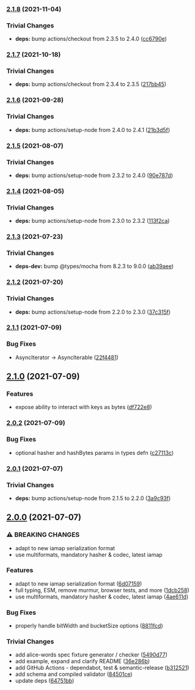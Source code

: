 ### [2.1.8](https://github.com/rvagg/js-ipld-hashmap/compare/v2.1.7...v2.1.8) (2021-11-04)


### Trivial Changes

* **deps:** bump actions/checkout from 2.3.5 to 2.4.0 ([cc6790e](https://github.com/rvagg/js-ipld-hashmap/commit/cc6790e2a31d2acd3b5d4f1bde866b9250b14404))

### [2.1.7](https://github.com/rvagg/js-ipld-hashmap/compare/v2.1.6...v2.1.7) (2021-10-18)


### Trivial Changes

* **deps:** bump actions/checkout from 2.3.4 to 2.3.5 ([217bb45](https://github.com/rvagg/js-ipld-hashmap/commit/217bb45de4088d1b779b8114205f6f7b59d9065f))

### [2.1.6](https://github.com/rvagg/js-ipld-hashmap/compare/v2.1.5...v2.1.6) (2021-09-28)


### Trivial Changes

* **deps:** bump actions/setup-node from 2.4.0 to 2.4.1 ([21b3d5f](https://github.com/rvagg/js-ipld-hashmap/commit/21b3d5fdce3337249c3325b42739692c2c1f1580))

### [2.1.5](https://github.com/rvagg/js-ipld-hashmap/compare/v2.1.4...v2.1.5) (2021-08-07)


### Trivial Changes

* **deps:** bump actions/setup-node from 2.3.2 to 2.4.0 ([90e787d](https://github.com/rvagg/js-ipld-hashmap/commit/90e787d6fc68765f00b9c9cf5851a93558d97432))

### [2.1.4](https://github.com/rvagg/js-ipld-hashmap/compare/v2.1.3...v2.1.4) (2021-08-05)


### Trivial Changes

* **deps:** bump actions/setup-node from 2.3.0 to 2.3.2 ([113f2ca](https://github.com/rvagg/js-ipld-hashmap/commit/113f2cadb69ce9e3ae05afd7a2d47e8ee8384713))

### [2.1.3](https://github.com/rvagg/js-ipld-hashmap/compare/v2.1.2...v2.1.3) (2021-07-23)


### Trivial Changes

* **deps-dev:** bump @types/mocha from 8.2.3 to 9.0.0 ([ab39aee](https://github.com/rvagg/js-ipld-hashmap/commit/ab39aeefa8afd66f746f9c96e3dee16a9091eae6))

### [2.1.2](https://github.com/rvagg/js-ipld-hashmap/compare/v2.1.1...v2.1.2) (2021-07-20)


### Trivial Changes

* **deps:** bump actions/setup-node from 2.2.0 to 2.3.0 ([37c315f](https://github.com/rvagg/js-ipld-hashmap/commit/37c315f08c426331fdb7531f0604f834aa054a03))

### [2.1.1](https://github.com/rvagg/js-ipld-hashmap/compare/v2.1.0...v2.1.1) (2021-07-09)


### Bug Fixes

* AsyncIterator -> AsyncIterable ([22f4481](https://github.com/rvagg/js-ipld-hashmap/commit/22f44815bb230d56d72a71957c99b6ae03c1b6ac))

## [2.1.0](https://github.com/rvagg/js-ipld-hashmap/compare/v2.0.2...v2.1.0) (2021-07-09)


### Features

* expose ability to interact with keys as bytes ([df722e8](https://github.com/rvagg/js-ipld-hashmap/commit/df722e88614d1add98a1ff7cc3a05b82cd19dada))

### [2.0.2](https://github.com/rvagg/js-ipld-hashmap/compare/v2.0.1...v2.0.2) (2021-07-09)


### Bug Fixes

* optional hasher and hashBytes params in types defn ([c27113c](https://github.com/rvagg/js-ipld-hashmap/commit/c27113ce904d3f85a9c79e3c4db0e0ea4e19190c))

### [2.0.1](https://github.com/rvagg/js-ipld-hashmap/compare/v2.0.0...v2.0.1) (2021-07-07)


### Trivial Changes

* **deps:** bump actions/setup-node from 2.1.5 to 2.2.0 ([3a9c93f](https://github.com/rvagg/js-ipld-hashmap/commit/3a9c93f384ecb45d95ea23da1253b10c5a3abb9d))

## [2.0.0](https://github.com/rvagg/js-ipld-hashmap/compare/v1.0.0...v2.0.0) (2021-07-07)


### ⚠ BREAKING CHANGES

* adapt to new iamap serialization format
* use multiformats, mandatory hasher & codec, latest iamap

### Features

* adapt to new iamap serialization format ([6d07159](https://github.com/rvagg/js-ipld-hashmap/commit/6d07159e89ba8e5fa7da1648ab9fbcfc33ab5c2f))
* full typing, ESM, remove murmur, browser tests, and more ([1dcb258](https://github.com/rvagg/js-ipld-hashmap/commit/1dcb25813daee6e260a2cbc6f5884ae8edd09706))
* use multiformats, mandatory hasher & codec, latest iamap ([4ae611d](https://github.com/rvagg/js-ipld-hashmap/commit/4ae611d6537e57f26f292a4318e3d3102e6e4aaf))


### Bug Fixes

* properly handle bitWidth and bucketSize options ([8811fcd](https://github.com/rvagg/js-ipld-hashmap/commit/8811fcd4384a980e758a846c3cd89ce2a402513e))


### Trivial Changes

* add alice-words spec fixture generator / checker ([5490d77](https://github.com/rvagg/js-ipld-hashmap/commit/5490d770ae4473673582c8ae1b4df732f218d72b))
* add example, expand and clarify README ([36e286b](https://github.com/rvagg/js-ipld-hashmap/commit/36e286b055e1d4e465d5485661a2c171845619e3))
* add GitHub Actions - dependabot, test & semantic-release ([b312521](https://github.com/rvagg/js-ipld-hashmap/commit/b312521130ea6636209b9601606eec6ce38e4fbd))
* add schema and compiled validator ([84501ce](https://github.com/rvagg/js-ipld-hashmap/commit/84501cedd4aa4b07ecc1631e944752bbc032e10d))
* update deps ([64751bb](https://github.com/rvagg/js-ipld-hashmap/commit/64751bb1de2bc67b2d29da7dd988e08ca5b7eb3a))
